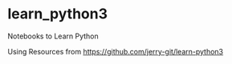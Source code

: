 # learn_python3

Notebooks to Learn Python

Using Resources from https://github.com/jerry-git/learn-python3
